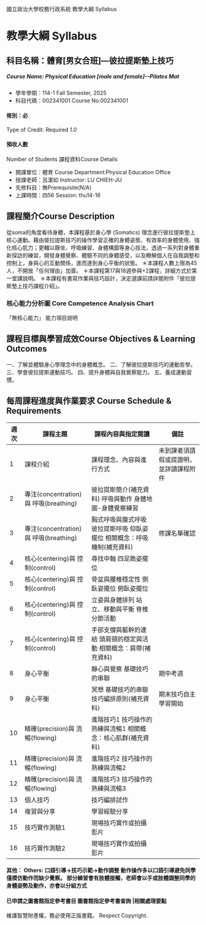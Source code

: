 國立政治大學校務行政系統 教學大綱 Syllabus
# 教學大綱 Syllabus
##  科目名稱：體育[男女合班]—彼拉提斯墊上技巧 
#####  Course Name: Physical Education [male and female]--Pilates Mat
  * 學年學期：114-1 Fall Semester, 2025 
  * 科目代碼：002341001 Course No.002341001
#### 修別：必
Type of Credit: Required 
_1.0_
#### 預收人數
Number of Students
課程資料Course Details
  * 開課單位：體育 Course Department:Physical Education Office 
  * 授課老師：呂潔如 Instructor: LU CHIEH-JU 
  * 先修科目：無Prerequisite(N/A)
  * 上課時間：四56 Session: thu14-16
##  課程簡介Course Description
從soma的角度看待身體，本課程基於身心學 (Somatics) 理念進行彼拉提斯墊上核心運動。藉由彼拉提斯技巧的操作學習正確的身體姿態、有效率的身體使用、強化核心肌力；更輔以靜坐、呼吸練習、身體構圖等身心技法，透過一系列對身體重新探訪的練習，開發身體覺察、體驗不同的身體感受，以及瞭解個人在自我調整和控制上，身與心的互動關係，進而達到身心平衡的狀態。
＊本課程人數上限為45人，不開放「任何理由」加簽。
＊本課程第17與18週參與+2課程，詳細方式於第一堂課說明。
＊本課程有書寫作業與技巧設計，決定選課前請詳閱附件「彼拉提斯墊上技巧課程介紹」。
###  核心能力分析圖 Core Competence Analysis Chart
「無核心能力」 
能力項目說明
##  課程目標與學習成效Course Objectives & Learning Outcomes 
一、了解並體驗身心學理念中的身體概念。
二、了解彼拉提斯技巧的運動哲學。
三、學會彼拉提斯運動技巧。
四、提升身體與自我覺察能力。
五、養成運動習慣。
##  每周課程進度與作業要求 Course Schedule & Requirements
週次 |  課程主題 |  課程內容與指定閱讀 |  備註  
---|---|---|---  
1 |  課程介紹 |  課程理念、內容與進行方式 |  未到課者須請假或提證明，並詳讀課程附件  
2 |  專注(concentration)與 呼吸(breathing) |  彼拉提斯簡介(補充資料) 呼吸與動作 身體地圖-身體覺察練習 |   
3 |  專注(concentration)與 呼吸(breathing) |  胸式呼吸與腹式呼吸 彼拉提斯呼吸 仰臥姿擺位 相關概念：呼吸機制(補充資料) |  修課名單確認  
4 |  核心(centering)與 控制(control) |  尋找中軸 四足跪姿擺位 |   
5 |  核心(centering)與 控制(control) |  骨盆與腰椎穩定性 側臥姿擺位 俯臥姿擺位 |   
6 |  核心(centering)與 控制(control) |  立姿與身體排列 站立、移動與平衡 脊椎分節活動 |   
7 |  核心(centering)與 控制(control) |  手部支撐與軀幹的連結 頭肩頸的穩定與活動 相關概念：肩帶(補充資料) |   
8 |  身心平衡 |  靜心與覺察 基礎技巧的串聯 |  期中考週  
9 |  身心平衡 |  冥想 基礎技巧的串聯 技巧編排原則(補充資料) |  期末技巧自主學習開始  
10 |  精確(precision)與 流暢(flowing) |  進階技巧1 技巧操作的熟練與流暢1 相關概念：核心肌群(補充資料) |   
11 |  精確(precision)與 流暢(flowing) |  進階技巧2 技巧操作的熟練與流暢2 |   
12 |  精確(precision)與 流暢(flowing) |  進階技巧3 技巧操作的熟練與流暢3 |   
13 |  個人技巧 |  技巧編排試作 |   
14 |  複習與分享 |  學習經驗分享 |   
15 |  技巧實作測驗1 |  現場技巧實作或拍攝影片 |   
16 |  技巧實作測驗2 |  現場技巧實作或拍攝影片 |   
####  其他： Others: 口語引導→技巧示範→動作調整 動作操作多以口語引導避免同學僅模仿動作而缺少覺察。 部分練習會有肢體接觸，老師會以手或肢體調整同學的身體姿勢及動作，亦會以分組方式 
####  已申請之圖書館指定參考書目  圖書館指定參考書查詢 |相關處理要點
維護智慧財產權，務必使用正版書籍。 Respect Copyright.